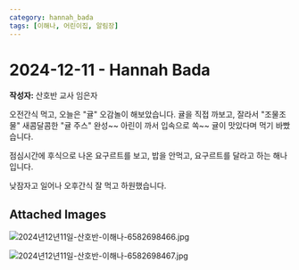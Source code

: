 ```yaml
---
category: hannah_bada
tags: [이해나, 어린이집, 알림장]
---
```


# 2024-12-11 - Hannah Bada

**작성자:** 산호반 교사 임은자  

오전간식  먹고,  오늘은  "귤" 오감놀이 해보았습니다. 귤을 직접 까보고,  잘라서  "조물조물"  새콤달콤한  "귤 주스" 완성~~
아린이 까서 입속으로 쏙~~ 귤이  맛있다며  먹기 바빴습니다.

점심시간에 후식으로 나온 요구르트를 보고,  밥을 안먹고, 요구르트를 달라고 하는 해나입니다.

낮잠자고 일어나 오후간식 잘 먹고 하원했습니다.

## Attached Images
![2024년12년11일-산호반-이해나-6582698466.jpg](d:\Users\hannah\Downloads\kids\photo\2024년12년11일-산호반-이해나-6582698466.jpg)

![2024년12년11일-산호반-이해나-6582698467.jpg](d:\Users\hannah\Downloads\kids\photo\2024년12년11일-산호반-이해나-6582698467.jpg)

